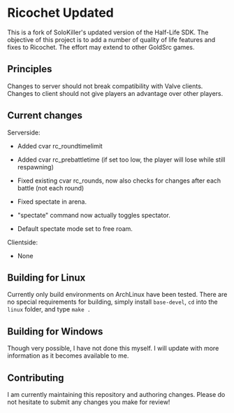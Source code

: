 # Ricochet Updated
This is a fork of SoloKiller's updated version of the Half-Life SDK. 
The objective of this project is to add a number of quality of life features and fixes to Ricochet. The effort may extend to other GoldSrc games.

## Principles
Changes to server should not break compatibility with Valve clients.
Changes to client should not give players an advantage over other players.

## Current changes
Serverside:
- Added cvar rc_roundtimelimit
- Added cvar rc_prebattletime (if set too low, the player will lose while still respawning)
- Fixed existing cvar rc_rounds, now also checks for changes after each battle (not each round)

- Fixed spectate in arena.
- "spectate" command now actually toggles spectator.
- Default spectate mode set to free roam.

Clientside:
- None

## Building for Linux
Currently only build environments on ArchLinux have been tested. 
There are no special requirements for building, simply install `base-devel`, `cd` into the `linux` folder, and type `make .`

## Building for Windows
Though very possible, I have not done this myself. I will update with more information as it becomes available to me.

## Contributing
I am currently maintaining this repository and authoring changes. Please do not hesitate to submit any changes you make for review!
